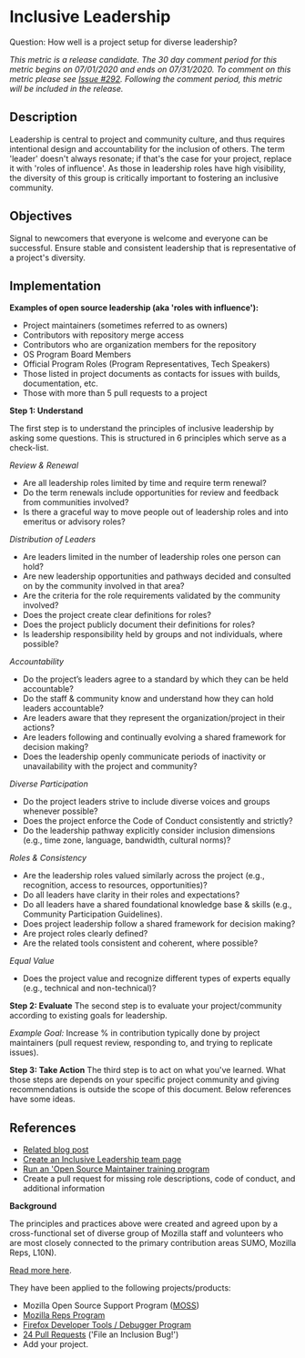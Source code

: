 # Inclusive Leadership

Question: How well is a project setup for diverse leadership?

_This metric is a release candidate. The 30 day comment period for this metric begins on 07/01/2020 and ends on 07/31/2020. To comment on this metric please see [Issue #292](https://github.com/chaoss/wg-diversity-inclusion/issues/292). Following the comment period, this metric will be included in the release._

## Description

Leadership is central to project and community culture, and thus requires intentional design and accountability for the inclusion of others. The term 'leader' doesn't always resonate; if that's the case for your project, replace it with 'roles of influence'. As those in leadership roles have high visibility, the diversity of this group is critically important to fostering an inclusive community.


## Objectives

Signal to newcomers that everyone is welcome and everyone can be successful. Ensure stable and consistent leadership that is representative of a project's diversity.


## Implementation

**Examples of open source leadership (aka 'roles with influence'):**

* Project maintainers (sometimes referred to as owners)
* Contributors with repository merge access
* Contributors who are organization members for the repository
* OS Program Board Members
* Official Program Roles (Program Representatives, Tech Speakers)
* Those listed in project documents as contacts for issues with builds, documentation, etc.
* Those with more than 5 pull requests to a project


**Step 1: Understand**

The first step is to understand the principles of inclusive leadership by asking some questions. This is structured in 6 principles which serve as a check-list.

_Review & Renewal_

* Are all leadership roles limited by time and require term renewal?
* Do the term renewals include opportunities for review and feedback from communities involved?
* Is there a graceful way to move people out of leadership roles and into emeritus or advisory roles?

_Distribution of Leaders_

* Are leaders limited in the number of leadership roles one person can hold?
* Are new leadership opportunities and pathways decided and consulted on by the community involved in that area?
* Are the criteria for the role requirements validated by the community involved?
* Does the project create clear definitions for roles?
* Does the project publicly document their definitions for roles?
* Is leadership responsibility held by groups and not individuals, where possible?

_Accountability_

* Do the project’s leaders agree to a standard by which they can be held accountable?
* Do the staff & community know and understand how they can hold leaders accountable?
* Are leaders aware that they represent the organization/project in their actions?
* Are leaders following and continually evolving a shared framework for decision making?
* Does the leadership openly communicate periods of inactivity or unavailability with the project and community?

_Diverse Participation_

* Do the project leaders strive to include diverse voices and groups whenever possible?
* Does the project enforce the Code of Conduct consistently and strictly?
* Do the leadership pathway explicitly consider inclusion dimensions (e.g., time zone, language, bandwidth, cultural norms)?

_Roles & Consistency_

* Are the leadership roles valued similarly across the project (e.g., recognition, access to resources, opportunities)?
* Do all leaders have clarity in their roles and expectations?
* Do all leaders have a shared foundational knowledge base & skills (e.g., Community Participation Guidelines).
* Does project leadership follow a shared framework for decision making?
* Are project roles clearly defined?
* Are the related tools consistent and coherent, where possible?

_Equal Value_

* Does the project value and recognize different types of experts equally (e.g., technical and non-technical)?


**Step 2: Evaluate**
The second step is to evaluate your project/community according to existing goals for leadership.  

_Example Goal:_ Increase % in contribution typically done by project maintainers (pull request review, responding to, and trying to replicate issues).


**Step 3: Take Action**
The third step is to act on what you've learned. What those steps are depends on your specific project community and giving recommendations is outside the scope of this document. Below references have some ideas.


## References

* [Related blog post](https://medium.com/@sunnydeveloper/how-to-apply-metrics-for-inclusion-to-your-open-source-project-71b4e31a7b0c)
* [Create an Inclusive Leadership team page](https://github.com/mozilla/diversity/blob/master/leadership/inclusive-leadership-template.md)
* [Run an 'Open Source Maintainer training program](https://mozilla.github.io/maintainer-cohort/)
* Create a pull request for missing role descriptions, code of conduct, and additional information


**Background**

The principles and practices above were created and agreed upon by a cross-functional set of diverse group of Mozilla staff and volunteers who are most closely connected to the primary contribution areas SUMO, Mozilla Reps, L10N).

[Read more here](https://wiki.mozilla.org/Volunteer_leadership_principles).

They have been applied to the following projects/products:

* Mozilla Open Source Support Program ([MOSS](https://www.mozilla.org/en-US/moss/))
* [Mozilla Reps Program](https://blog.mozilla.org/mozillareps/2018/10/10/community-coordinator-role/)
* [Firefox Developer Tools / Debugger Program](https://github.com/firefox-devtools/debugger/blob/aa827095d86475f816017ff35d6f9c2e83cf7b9b/docs/community-team.md)
* [24 Pull Requests](https://24pullrequests.com/) ('File an Inclusion Bug!')
* Add your project.
